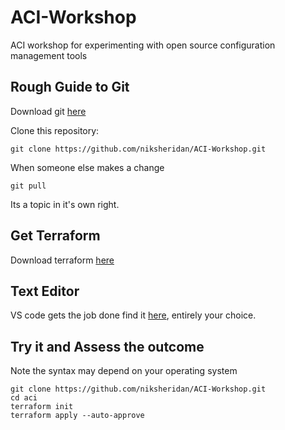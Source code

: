 # ACI-Workshop

ACI workshop for experimenting with open source configuration management tools

## Rough Guide to Git

Download git [here](https://git-scm.com/downloads)

Clone this repository:

```shell
git clone https://github.com/niksheridan/ACI-Workshop.git
```

When someone else makes a change

```shell
git pull
```

Its a topic in it's own right.

## Get Terraform

Download terraform [here](https://www.terraform.io/downloads.html)

## Text Editor

VS code gets the job done find it [here](https://code.visualstudio.com/Download), entirely your choice.

## Try it and Assess the outcome

Note the syntax may depend on your operating system

```shell
git clone https://github.com/niksheridan/ACI-Workshop.git
cd aci
terraform init
terraform apply --auto-approve
```

